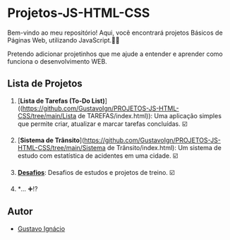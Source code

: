 # Projetos-JS-HTML-CSS
Bem-vindo ao meu repositório! Aqui, você encontrará projetos Básicos de Páginas Web, utilizando JavaScript.👨‍💻

Pretendo adicionar projetinhos que me ajude a entender e aprender como funciona o desenvolvimento WEB.

## Lista de Projetos

1. [**Lista de Tarefas (To-Do List)**]((https://github.com/GustavoIgn/PROJETOS-JS-HTML-CSS/tree/main/Lista de TAREFAS/index.html)): Uma aplicação simples que permite criar, atualizar e marcar tarefas concluídas. ☑️

2. [**Sistema de Trânsito**](https://github.com/GustavoIgn/PROJETOS-JS-HTML-CSS/tree/main/Sistema de Trânsito/index.html): Um sistema de estudo com estatística de acidentes em uma cidade. ☑️ 

3. [**Desafios**](https://github.com/GustavoIgn/PROJETOS-JS-HTML-CSS/tree/main/Desafios): Desafios de estudos e projetos de treino. ☑️

4. **...* ➕⁉️

## Autor
- [Gustavo Ignácio](https://github.com/gustavoign)
